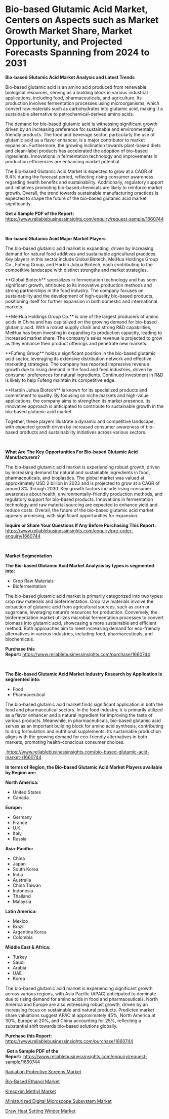 <p><h1>Bio-based Glutamic Acid Market, Centers on Aspects such as Market Growth Market Share, Market Opportunity, and Projected Forecasts Spanning from 2024 to 2031</h1></p><p><strong>Bio-based Glutamic Acid Market Analysis and Latest Trends</strong></p>
<p><p>Bio-based glutamic acid is an amino acid produced from renewable biological resources, serving as a building block in various industrial applications, including food, pharmaceuticals, and agriculture. Its production involves fermentation processes using microorganisms, which convert raw materials such as carbohydrates into glutamic acid, making it a sustainable alternative to petrochemical-derived amino acids.</p><p>The demand for bio-based glutamic acid is witnessing significant growth driven by an increasing preference for sustainable and environmentally friendly products. The food and beverage sector, particularly the use of glutamic acid as a flavor enhancer, is a major contributor to market expansion. Furthermore, the growing inclination towards plant-based diets and clean-label products has accelerated the adoption of bio-based ingredients. Innovations in fermentation technology and improvements in production efficiencies are enhancing market potential. </p><p>The Bio-based Glutamic Acid Market is expected to grow at a CAGR of 8.4% during the forecast period, reflecting rising consumer awareness regarding health benefits and sustainability. Additionally, regulatory support and initiatives promoting bio-based chemicals are likely to reinforce market growth. Overall, the trend towards sustainable manufacturing practices is expected to shape the future of the bio-based glutamic acid market significantly.</p></p>
<p><strong>Get a Sample PDF of the Report:&nbsp;</strong> <a href="https://www.reliablebusinessinsights.com/enquiry/request-sample/1660744?utm_campaign=1119&utm_medium=2&utm_source=Github&utm_content=ia&utm_term=26102024&utm_id=bio-based-glutamic-acid">https://www.reliablebusinessinsights.com/enquiry/request-sample/1660744</a></p>
<p>&nbsp;</p>
<p><strong>Bio-based Glutamic Acid Major Market Players</strong></p>
<p><p>The bio-based glutamic acid market is expanding, driven by increasing demand for natural food additives and sustainable agricultural practices. Key players in this sector include Global Biotech, MeiHua Holdings Group Co., Fufeng Group, and Harbin Juhua Biotech, each contributing to the competitive landscape with distinct strengths and market strategies.</p><p>**Global Biotech** specializes in fermentation technology and has seen significant growth, attributed to its innovative production methods and strong partnerships in the food industry. The company focuses on sustainability and the development of high-quality bio-based products, positioning itself for further expansion in both domestic and international markets.</p><p>**MeiHua Holdings Group Co.** is one of the largest producers of amino acids in China and has capitalized on the growing demand for bio-based glutamic acid. With a robust supply chain and strong R&D capabilities, MeiHua has been investing in expanding its production capacity, leading to increased market share. The company's sales revenue is projected to grow as they enhance their product offerings and penetrate new markets.</p><p>**Fufeng Group** holds a significant position in the bio-based glutamic acid sector, leveraging its extensive distribution network and effective marketing strategies. The company has reported impressive revenue growth due to rising demand in the food and feed industries, driven by consumer preferences for natural ingredients. Continued investment in R&D is likely to help Fufeng maintain its competitive edge.</p><p>**Harbin Juhua Biotech** is known for its specialized products and commitment to quality. By focusing on niche markets and high-value applications, the company aims to strengthen its market presence. Its innovative approach is anticipated to contribute to sustainable growth in the bio-based glutamic acid market.</p><p>Together, these players illustrate a dynamic and competitive landscape, with expected growth driven by increased consumer awareness of bio-based products and sustainability initiatives across various sectors.</p></p>
<p>&nbsp;</p>
<p><strong>What Are The Key Opportunities For Bio-based Glutamic Acid Manufacturers?</strong></p>
<p><p>The bio-based glutamic acid market is experiencing robust growth, driven by increasing demand for natural and sustainable ingredients in food, pharmaceuticals, and bioplastics. The global market was valued at approximately USD 2 billion in 2023 and is projected to grow at a CAGR of around 8% through 2030. Key growth factors include rising consumer awareness about health, environmentally-friendly production methods, and regulatory support for bio-based products. Innovations in fermentation technology and raw material sourcing are expected to enhance yield and reduce costs. Overall, the future of the bio-based glutamic acid market appears promising, with significant opportunities for expansion.</p></p>
<p><strong>Inquire or Share Your Questions If Any Before Purchasing This Report:</strong> <a href="https://www.reliablebusinessinsights.com/enquiry/pre-order-enquiry/1660744?utm_campaign=1119&utm_medium=2&utm_source=Github&utm_content=ia&utm_term=26102024&utm_id=bio-based-glutamic-acid">https://www.reliablebusinessinsights.com/enquiry/pre-order-enquiry/1660744</a></p>
<p>&nbsp;</p>
<p><strong>Market Segmentation</strong></p>
<p><strong>The Bio-based Glutamic Acid Market Analysis by types is segmented into:</strong></p>
<p><ul><li>Crop Raw Materials</li><li>Biofermentation</li></ul></p>
<p><p>The bio-based glutamic acid market is primarily categorized into two types: crop raw materials and biofermentation. Crop raw materials involve the extraction of glutamic acid from agricultural sources, such as corn or sugarcane, leveraging nature’s resources for production. Conversely, the biofermentation market utilizes microbial fermentation processes to convert biomass into glutamic acid, showcasing a more sustainable and efficient method. Both approaches aim to meet increasing demand for eco-friendly alternatives in various industries, including food, pharmaceuticals, and biochemicals.</p></p>
<p><strong>Purchase this Report:&nbsp;</strong><a href="https://www.reliablebusinessinsights.com/purchase/1660744?utm_campaign=1119&utm_medium=2&utm_source=Github&utm_content=ia&utm_term=26102024&utm_id=bio-based-glutamic-acid">https://www.reliablebusinessinsights.com/purchase/1660744</a></p>
<p>&nbsp;</p>
<p><strong>The Bio-based Glutamic Acid Market Industry Research by Application is segmented into:</strong></p>
<p><ul><li>Food</li><li>Pharmaceutical</li></ul></p>
<p><p>The bio-based glutamic acid market finds significant application in both the food and pharmaceutical sectors. In the food industry, it is primarily utilized as a flavor enhancer and a natural ingredient for improving the taste of various products. Meanwhile, in pharmaceuticals, bio-based glutamic acid serves as an important building block for amino acid synthesis, contributing to drug formulation and nutritional supplements. Its sustainable production aligns with the growing demand for eco-friendly alternatives in both markets, promoting health-conscious consumer choices.</p></p>
<p><a href="https://www.reliablebusinessinsights.com/bio-based-glutamic-acid-market-r1660744?utm_campaign=1119&utm_medium=2&utm_source=Github&utm_content=ia&utm_term=26102024&utm_id=bio-based-glutamic-acid">&nbsp;https://www.reliablebusinessinsights.com/bio-based-glutamic-acid-market-r1660744</a></p>
<p><strong>In terms of Region, the Bio-based Glutamic Acid Market Players available by Region are:</strong></p>
<p>
    <p> <strong> North America: </strong>
        <ul>
            <li>United States</li>
            <li>Canada</li>
        </ul>
        </p> 
    <p> <strong> Europe: </strong>
        <ul>
            <li>Germany</li>
            <li>France</li>
            <li>U.K.</li>
            <li>Italy</li>
            <li>Russia</li>
        </ul>
        </p> 
    <p> <strong> Asia-Pacific: </strong>
        <ul>
            <li>China</li>
            <li>Japan</li>
            <li>South Korea</li>
            <li>India</li>
            <li>Australia</li>
            <li>China Taiwan</li>
            <li>Indonesia</li>
            <li>Thailand</li>
            <li>Malaysia</li>
        </ul>
        </p> 
    <p> <strong> Latin America: </strong>
        <ul>
            <li>Mexico</li>
            <li>Brazil</li>
            <li>Argentina Korea</li>
            <li>Colombia</li>
        </ul>
        </p> 
    <p> <strong> Middle East & Africa: </strong>
        <ul>
            <li>Turkey</li>
            <li>Saudi</li>
            <li>Arabia</li>
            <li>UAE</li>
            <li>Korea</li>
        </ul>
    </p>
    </p>
<p><p>The bio-based glutamic acid market is experiencing significant growth across various regions, with Asia Pacific (APAC) anticipated to dominate due to rising demand for amino acids in food and pharmaceuticals. North America and Europe are also witnessing robust growth, driven by an increasing focus on sustainable and natural products. Predicted market share valuations suggest APAC at approximately 45%, North America at 30%, Europe at 20%, and China accounting for 25%, reflecting a substantial shift towards bio-based solutions globally.</p></p>
<p><strong>Purchase this Report: </strong><a href="https://www.reliablebusinessinsights.com/purchase/1660744?utm_campaign=1119&utm_medium=2&utm_source=Github&utm_content=ia&utm_term=26102024&utm_id=bio-based-glutamic-acid">https://www.reliablebusinessinsights.com/purchase/1660744</a></p>
<p>&nbsp;<strong>Get a Sample PDF of the Report:&nbsp;&nbsp;</strong><a href="https://www.reliablebusinessinsights.com/enquiry/request-sample/1660744?utm_campaign=1119&utm_medium=2&utm_source=Github&utm_content=ia&utm_term=26102024&utm_id=bio-based-glutamic-acid">https://www.reliablebusinessinsights.com/enquiry/request-sample/1660744</a></p>
<p><strong></strong></p>
<p><p><a href="https://www.linkedin.com/pulse/comprehensive-radiation-protective-screens-market-report-2upjf?utm_campaign=1119&utm_medium=2&utm_source=Github&utm_content=ia&utm_term=26102024&utm_id=bio-based-glutamic-acid">Radiation Protective Screens Market</a></p><p><a href="https://github.com/fendtankandh/Market-Research-Report-List-1/blob/main/bio-based-ethanol-market.md?utm_campaign=1119&utm_medium=2&utm_source=Github&utm_content=ia&utm_term=26102024&utm_id=bio-based-glutamic-acid">Bio-Based Ethanol Market</a></p><p><a href="https://medium.com/@flaggejhhermuss/kresoxim-methyl-industry-resonance-6-4-amplification-across-domains-2024-2031-32570b41c896?utm_campaign=1119&utm_medium=2&utm_source=Github&utm_content=ia&utm_term=26102024&utm_id=bio-based-glutamic-acid">Kresoxim Methyl Market</a></p><p><a href="https://issuu.com/reportprime-2/docs/miniaturized-digital-microscope-sub_15f3cd4c1dd90a?utm_campaign=1119&utm_medium=2&utm_source=Github&utm_content=ia&utm_term=26102024&utm_id=bio-based-glutamic-acid">Miniaturized Digital Microscope Subsystem Market</a></p><p><a href="https://issuu.com/reportprime-2/docs/draw-heat-setting-winder-market-siz_1407784e05231b?utm_campaign=1119&utm_medium=2&utm_source=Github&utm_content=ia&utm_term=26102024&utm_id=bio-based-glutamic-acid">Draw Heat Setting Winder Market</a></p></p>